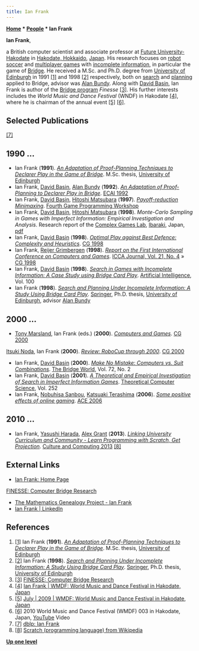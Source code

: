 ```yaml
---
title: Ian Frank
---
```

**[Home](Home "Home") * [People](People "People") * Ian Frank**

**Ian Frank**,

a British computer scientist and associate professor at [Future University-Hakodate](https://en.wikipedia.org/wiki/Future_University_Hakodate) in [Hakodate, Hokkaido](https://en.wikipedia.org/wiki/Hakodate,_Hokkaido), [Japan](https://en.wikipedia.org/wiki/Japan). His research focuses on [robot soccer](https://en.wikipedia.org/wiki/RoboCup) and [multiplayer games](https://en.wikipedia.org/wiki/Multiplayer_game) with [incomplete information](https://en.wikipedia.org/wiki/Complete_information), in particular the game of [Bridge](index.php?title=Bridge&action=edit&redlink=1 "Bridge (page does not exist)"). He received a M.Sc. and Ph.D. degree from [University of Edinburgh](University_of_Edinburgh "University of Edinburgh") in 1991 <a id="cite-note-1" href="#cite-ref-1">[1]</a> and 1998 <a id="cite-note-2" href="#cite-ref-2">[2]</a> respectively, both on [search](Search "Search") and [planning](Planning "Planning") applied to Bridge, advisor was [Alan Bundy](Mathematician#ABundy "Mathematician"). Along with [David Basin](Mathematician#DBasin "Mathematician"), Ian Frank is author of the [Bridge program](https://en.wikipedia.org/wiki/Computer_bridge) *Finesse* <a id="cite-note-3" href="#cite-ref-3">[3]</a>. His further interests includes the *World Music and Dance Festival* (WNDF) in Hakodate <a id="cite-note-4" href="#cite-ref-4">[4]</a>, where he is chairman of the annual event <a id="cite-note-5" href="#cite-ref-5">[5]</a> <a id="cite-note-6" href="#cite-ref-6">[6]</a>.

## Selected Publications

<a id="cite-note-7" href="#cite-ref-7">[7]</a>

## 1990 ...

- Ian Frank (**1991**). *[An Adaptation of Proof-Planning Techniques to Declarer Play in the Game of Bridge](http://www.fun.ac.jp/~ianf/Publications/msc.html)*. M.Sc. thesis, [University of Edinburgh](University_of_Edinburgh "University of Edinburgh")
- Ian Frank, [David Basin](Mathematician#DBasin "Mathematician"), [Alan Bundy](Mathematician#ABundy "Mathematician") (**1992**). *[An Adaptation of Proof-Planning to Declarer Play in Bridge](http://www.fun.ac.jp/~ianf/Publications/ecai92.html)*. [ECAI 1992](http://dblp.uni-trier.de/db/conf/ecai/ecai92.html#FrankBB92)
- Ian Frank, [David Basin](Mathematician#DBasin "Mathematician"), [Hitoshi Matsubara](Hitoshi_Matsubara "Hitoshi Matsubara") (**1997**). *[Payoff-reduction Minimaxing](http://www.fun.ac.jp/~ianf/Publications/prm.html)*. [Fourth Game Programming Workshop](Conferences#GPW "Conferences")
- Ian Frank, [David Basin](Mathematician#DBasin "Mathematician"), [Hitoshi Matsubara](Hitoshi_Matsubara "Hitoshi Matsubara") (**1998**). *Monte-Carlo Sampling in Games with Imperfect Information: Empirical Investigation and Analysis*. Research report of the [Complex Games Lab](https://webdocs.cs.ualberta.ca/~mmueller/cgo/cg98-workshop/cg98-workshop.html), [Ibaraki](https://en.wikipedia.org/wiki/Ibaraki_Prefecture), Japan, [pdf](https://pdfs.semanticscholar.org/8537/99eb8c56ebdd3bb2843764628aebe8a2eedf.pdf)
- Ian Frank, [David Basin](Mathematician#DBasin "Mathematician") (**1998**). *[Optimal Play against Best Defence: Complexity and Heuristics](http://link.springer.com/chapter/10.1007/3-540-48957-6_4)*. [CG 1998](CG_1998 "CG 1998")
- Ian Frank, [Reijer Grimbergen](Reijer_Grimbergen "Reijer Grimbergen") (**1998**). *[Report on the First International Conference on Computers and Games](http://www.fun.ac.jp/~ianf/Publications/cg98.html)*. [ICCA Journal, Vol. 21, No. 4](ICGA_Journal#21_4 "ICGA Journal") » [CG 1998](CG_1998 "CG 1998")
- Ian Frank, [David Basin](Mathematician#DBasin "Mathematician") (**1998**). *[Search in Games with Incomplete Information: A Case Study using Bridge Card Play](http://www.fun.ac.jp/~ianf/Publications/aij.html)*. [Artificial Intelligence](https://en.wikipedia.org/wiki/Artificial_Intelligence_%28journal%29), Vol. 100
- Ian Frank (**1998**). *[Search and Planning Under Incomplete Information: A Study Using Bridge Card Play](http://www.goodreads.com/book/show/7998822-search-and-planning-under-incomplete-information)*. [Springer](https://en.wikipedia.org/wiki/Springer_Science%2BBusiness_Media), Ph.D. thesis, [University of Edinburgh](University_of_Edinburgh "University of Edinburgh"), advisor [Alan Bundy](Mathematician#ABundy "Mathematician")

## 2000 ...

- [Tony Marsland](Tony_Marsland "Tony Marsland"), Ian Frank (eds.) (**2000**). *[Computers and Games](http://link.springer.com/book/10.1007/3-540-45579-5)*. [CG 2000](CG_2000 "CG 2000")

[Itsuki Noda](index.php?title=Itsuki_Noda&action=edit&redlink=1 "Itsuki Noda (page does not exist)"), Ian Frank (**2000**). *[Review: RoboCup through 2000](http://link.springer.com/chapter/10.1007/3-540-45579-5_29)*. [CG 2000](CG_2000 "CG 2000")

- Ian Frank, [David Basin](Mathematician#DBasin "Mathematician") (**2000**). *[Make No Mistake: Computers vs. Suit Combinations](http://www.fun.ac.jp/~ianf/Publications/bridgeworld.html)*. [The Bridge World](https://en.wikipedia.org/wiki/The_Bridge_World), Vol. 72, No. 2
- Ian Frank, [David Basin](Mathematician#DBasin "Mathematician") (**2001**). *[A Theoretical and Empirical Investigation of Search in Imperfect Information Games](http://www.fun.ac.jp/~ianf/Publications/tcs.html)*. [Theoretical Computer Science](https://en.wikipedia.org/wiki/Theoretical_Computer_Science_%28journal%29), Vol. 252
- Ian Frank, [Nobuhisa Sanbou](http://dblp.uni-trier.de/pers/hd/s/Sanbou:Nobuhisa), [Katsuaki Terashima](http://dblp.uni-trier.de/pers/hd/t/Terashima:Katsuaki) (**2006**). *[Some positive effects of online gaming](http://dl.acm.org/citation.cfm?id=1178909)*. [ACE 2006](http://dblp.uni-trier.de/db/conf/ACMace/ace2006.html#FrankST06)

## 2010 ...

- Ian Frank, [Yasushi Harada](http://dblp.uni-trier.de/pers/hd/h/Harada:Yasushi), [Alex Grant](http://dblp.uni-trier.de/pers/hd/g/Grant:Alex) (**2013**). *[Linking University Curriculum and Community - Learn Programming with Scratch, Get Projection](http://ieeexplore.ieee.org/xpl/articleDetails.jsp?reload=true&arnumber=6680385)*. [Culture and Computing 2013](http://ieeexplore.ieee.org/xpl/mostRecentIssue.jsp?punumber=6679621) <a id="cite-note-8" href="#cite-ref-8">[8]</a>

## External Links

- [Ian Frank: Home Page](http://www.fun.ac.jp/~ianf/index.html)

[FINESSE: Computer Bridge Research](http://www.fun.ac.jp/~ianf/Finesse/index.html)

- [The Mathematics Genealogy Project - Ian Frank](http://genealogy.math.ndsu.nodak.edu/id.php?id=102676)
- [Ian Frank | LinkedIn](https://www.linkedin.com/pub/ian-frank/0/152/14)

## References

1. <a id="cite-ref-1" href="#cite-note-1">[1]</a> Ian Frank (**1991**). *[An Adaptation of Proof-Planning Techniques to Declarer Play in the Game of Bridge](http://www.fun.ac.jp/~ianf/Publications/msc.html)*. M.Sc. thesis, [University of Edinburgh](University_of_Edinburgh "University of Edinburgh")
1. <a id="cite-ref-2" href="#cite-note-2">[2]</a> Ian Frank (**1998**). *[Search and Planning Under Incomplete Information: A Study Using Bridge Card Play](http://www.goodreads.com/book/show/7998822-search-and-planning-under-incomplete-information)*. [Springer](https://en.wikipedia.org/wiki/Springer_Science%2BBusiness_Media), Ph.D. thesis, [University of Edinburgh](University_of_Edinburgh "University of Edinburgh")
1. <a id="cite-ref-3" href="#cite-note-3">[3]</a> [FINESSE: Computer Bridge Research](http://www.fun.ac.jp/~ianf/Finesse/index.html)
1. <a id="cite-ref-4" href="#cite-note-4">[4]</a> [Ian Frank | WMDF: World Music and Dance Festival in Hakodate, Japan](http://wmdf.org/en/author/ianf)
1. <a id="cite-ref-5" href="#cite-note-5">[5]</a> [July | 2009 | WMDF: World Music and Dance Festival in Hakodate, Japan](http://wmdf.org/en/2009/07)
1. <a id="cite-ref-6" href="#cite-note-6">[6]</a> 2010 World Music and Dance Festival (WMDF) 003 in Hakodate, Japan, [YouTube](https://en.wikipedia.org/wiki/YouTube) Video
1. <a id="cite-ref-7" href="#cite-note-7">[7]</a> [dblp: Ian Frank](http://dblp.uni-trier.de/pers/hd/f/Frank:Ian)
1. <a id="cite-ref-8" href="#cite-note-8">[8]</a> [Scratch (programming language) from Wikipedia](https://en.wikipedia.org/wiki/Scratch_%28programming_language%29)

**[Up one level](People "People")**

